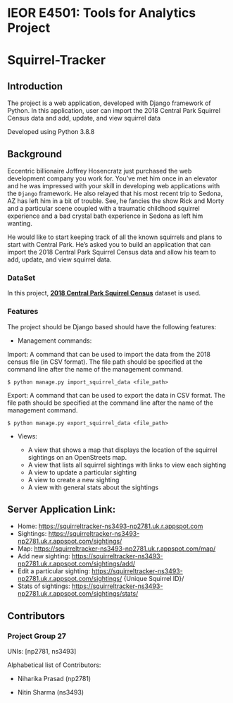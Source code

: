 # IEOR E4501: Tools for Analytics Project
# Squirrel-Tracker

## Introduction
The project is a web application, developed with Django framework of Python. In this application, user can import the 2018 Central Park Squirrel Census data and add, update, and view squirrel data

Developed using Python 3.8.8

## Background
Eccentric billionaire Joffrey Hosencratz just purchased the web development company you work for. You’ve met him once in an elevator and he was impressed with your skill in developing web applications with the ``Django`` framework. He also relayed that his most recent trip to Sedona, AZ has left him in a bit of trouble. See, he fancies the show Rick and Morty and a particular scene coupled with a traumatic childhood squirrel experience and a bad crystal bath experience in Sedona as left him wanting. 

He would like to start keeping track of all the known squirrels and plans to start with Central Park. He’s asked you to build an application that can import the 2018 Central Park Squirrel Census data and allow his team to add, update, and view squirrel data. 

### DataSet
In this project, [**2018 Central Park Squirrel Census**](https://data.cityofnewyork.us/Environment/2018-Central-Park-Squirrel-Census-Squirrel-Data/vfnx-vebw) dataset is used.

### Features
The project should be Django based should have the following features:

-	Management commands:

  Import: A command that can be used to import the data from the 2018 census file (in CSV format). The file path should be specified at the command line after the name of the management command. 
  
  ```$ python manage.py import_squirrel_data <file_path>```

  Export: A command that can be used to export the data in CSV format. The file path should be specified at the command line after the name of the management command. 
  
  ```$ python manage.py export_squirrel_data <file_path>```


-	Views:

	 - A view that shows a map that displays the location of the squirrel sightings on an OpenStreets map.
	 - A view that lists all squirrel sightings with links to view each sighting
	 - A view to update a particular sighting
	 - A view to create a new sighting
	 - A view with general stats about the sightings


## Server Application Link:
   - Home: https://squirreltracker-ns3493-np2781.uk.r.appspot.com
   - Sightings: https://squirreltracker-ns3493-np2781.uk.r.appspot.com/sightings/
   - Map: https://squirreltracker-ns3493-np2781.uk.r.appspot.com/map/
   - Add new sighting: https://squirreltracker-ns3493-np2781.uk.r.appspot.com/sightings/add/
   - Edit a particular sighting: https://squirreltracker-ns3493-np2781.uk.r.appspot.com/sightings/ {Unique Squirrel ID}/
   - Stats of sightings: https://squirreltracker-ns3493-np2781.uk.r.appspot.com/sightings/stats/



## Contributors

### Project Group 27
UNIs: [np2781, ns3493]

Alphabetical list of Contributors:

 - Niharika Prasad (np2781)

 - Nitin Sharma (ns3493)
